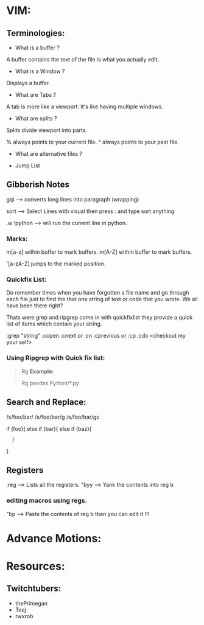 # VIM: 

## Terminologies: 

- What is a buffer ? 

A buffer contains the text of the file is what you actually edit. 

- What is a Window ? 

Displays a buffer. 

- What are Tabs ? 

A tab is more like a viewport. It's like having multiple windows. 

- What are splits ? 

Splits divide viewport into parts. 

% always points to your current file. 
^ always points to your past file. 

- What are alternative files ? 

- Jump List

## Gibberish Notes

gql --> converts long lines into paragraph (wrapping)

sort --> Select Lines with visual then press : and type sort anything 

.w !python --> will run the current line in python. 


### Marks: 
m[a-z] within buffer to mark buffers.
m[A-Z] within buffer to mark buffers.

'[a-zA-Z] jumps to the marked position. 


### Quickfix List: 

Do remember times when you have forgotten a file name and go through each file 
just to find the that one string of text or code that you wrote. We all have been 
there right? 

Thats were grep and ripgrep come in with quickfixlist they provide a quick list of 
items which contain your string. 

:grep "string" <path>
:copen 
:cnext or :cn 
:cprevious or :cp 
:cdo  \<checkout my your self\>

### Using Ripgrep with Quick fix list: 

>Rg <string you are lookig for> <directory path if any> 
**Example:**

>Rg pandas Python/\*.py


## Search and Replace: 

/s/foo/bar/
/s/foo/bar/g
/s/foo/bar/gc


if (foo){
  else if (bar){
  else if (baz){

      }
}

## Registers

:reg --> Lists all the registers. 
"byy --> Yank the contents into reg b

### editing macros using regs. 

"bp --> Paste the contents of reg b 
then you can edit it !!!

# Advance Motions: 



# Resources:

## Twitchtubers: 
- thePrimegan 
- Teej 
- rwxrob




